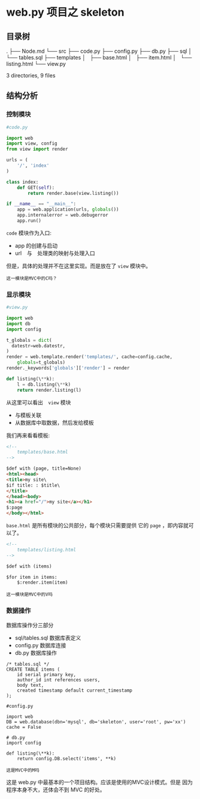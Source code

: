 # web.py 项目之 skeleton

## 目录树
.
├── Node.md
└── src
    ├── code.py
    ├── config.py
    ├── db.py
    ├── sql
    │   └── tables.sql
    ├── templates
    │   ├── base.html
    │   ├── item.html
    │   └── listing.html
    └── view.py

3 directories, 9 files

## 结构分析

### 控制模块

```python
#code.py

import web
import view, config
from view import render

urls = (
    '/', 'index'
)

class index:
    def GET(self):
        return render.base(view.listing())

if __name__ == "__main__":
    app = web.application(urls, globals())
    app.internalerror = web.debugerror
    app.run()
```

`code` 模块作为入口:

* app 的创建与启动
* url　与　处理类的映射与处理入口

但是，具体的处理并不在这里实现。而是放在了 `view` 模块中。

    这一模块是MVC中的C吗？

### 显示模块

```python
#view.py

import web
import db
import config

t_globals = dict(
  datestr=web.datestr,
)
render = web.template.render('templates/', cache=config.cache, 
    globals=t_globals)
render._keywords['globals']['render'] = render

def listing(\**k):
    l = db.listing(\**k)
    return render.listing(l)
```

从这里可以看出　`view` 模块

* 与模板关联 
* 从数据库中取数据，然后发给模板

我们再来看看模板:

```html
<!--
    templates/base.html
-->

$def with (page, title=None)
<html><head>
<title>my site\
$if title: : $title\
</title>
</head><body>
<h1><a href="/">my site</a></h1>
$:page   
</body></html>
```

`base.html` 是所有模块的公共部分，每个模块只需要提供
它的 `page` ，即内容就可以了。

```html
<!--
    templates/listing.html
-->

$def with (items)

$for item in items:
    $:render.item(item)

```

    这一模块是MVC中的V吗

### 数据操作

数据库操作分三部分

* sql/tables.sql 数据库表定义
* config.py 数据库连接
* db.py 数据库操作

```
/* tables.sql */
CREATE TABLE items (
    id serial primary key,
    author_id int references users,
    body text,
    created timestamp default current_timestamp 
);
```

```
#config.py

import web
DB = web.database(dbn='mysql', db='skeleton', user='root', pw='xx')
cache = False
```

```
# db.py
import config

def listing(\**k):
    return config.DB.select('items', **k)
```

    这是MVC中的M吗

这是 web.py 中最基本的一个项目结构。应该是使用的MVC设计模式。但是
因为程序本身不大，还体会不到 MVC 的好处。
